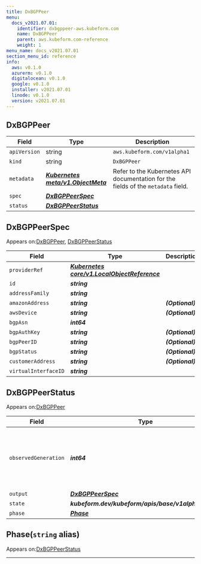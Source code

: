 ```yaml
---
title: DxBGPPeer
menu:
  docs_v2021.07.01:
    identifier: dxbgppeer-aws.kubeform.com
    name: DxBGPPeer
    parent: aws.kubeform.com-reference
    weight: 1
menu_name: docs_v2021.07.01
section_menu_id: reference
info:
  aws: v0.1.0
  azurerm: v0.1.0
  digitalocean: v0.1.0
  google: v0.1.0
  installer: v2021.07.01
  linode: v0.1.0
  version: v2021.07.01
---
```


## DxBGPPeer
| Field | Type | Description |
| ------ | ----- | ----------- |
| `apiVersion` | string | `aws.kubeform.com/v1alpha1` |
|    `kind` | string | `DxBGPPeer` |
| `metadata` | ***[Kubernetes meta/v1.ObjectMeta](https://v1-18.docs.kubernetes.io/docs/reference/generated/kubernetes-api/v1.18/#objectmeta-v1-meta)***|Refer to the Kubernetes API documentation for the fields of the `metadata` field.|
| `spec` | ***[DxBGPPeerSpec](#dxbgppeerspec)***||
| `status` | ***[DxBGPPeerStatus](#dxbgppeerstatus)***||
## DxBGPPeerSpec

Appears on:[DxBGPPeer](#dxbgppeer), [DxBGPPeerStatus](#dxbgppeerstatus)

| Field | Type | Description |
| ------ | ----- | ----------- |
| `providerRef` | ***[Kubernetes core/v1.LocalObjectReference](https://v1-18.docs.kubernetes.io/docs/reference/generated/kubernetes-api/v1.18/#localobjectreference-v1-core)***||
| `id` | ***string***||
| `addressFamily` | ***string***||
| `amazonAddress` | ***string***| ***(Optional)*** |
| `awsDevice` | ***string***| ***(Optional)*** |
| `bgpAsn` | ***int64***||
| `bgpAuthKey` | ***string***| ***(Optional)*** |
| `bgpPeerID` | ***string***| ***(Optional)*** |
| `bgpStatus` | ***string***| ***(Optional)*** |
| `customerAddress` | ***string***| ***(Optional)*** |
| `virtualInterfaceID` | ***string***||
## DxBGPPeerStatus

Appears on:[DxBGPPeer](#dxbgppeer)

| Field | Type | Description |
| ------ | ----- | ----------- |
| `observedGeneration` | ***int64***| ***(Optional)*** Resource generation, which is updated on mutation by the API Server.|
| `output` | ***[DxBGPPeerSpec](#dxbgppeerspec)***| ***(Optional)*** |
| `state` | ***kubeform.dev/kubeform/apis/base/v1alpha1.State***| ***(Optional)*** |
| `phase` | ***[Phase](#phase)***| ***(Optional)*** |
## Phase(`string` alias)

Appears on:[DxBGPPeerStatus](#dxbgppeerstatus)

---

